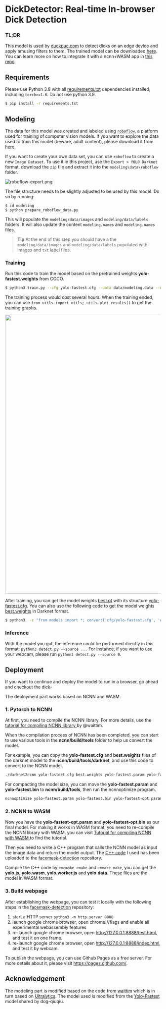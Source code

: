 # DickDetector: Real-time In-browser Dick Detection

### TL;DR 

This model is used by [duckpuc.com](https://duckpuc.com) to detect dicks on an edge device and apply amusing filters to them.
The trained model can be downloaded [here](https://github.com/lizozom/dick-detector-model/blob/master/modeling/weights/best.pt). You can learn more on how to integrate it with a ncnn+WASM app in [this repo]().


## Requirements

Please use Python 3.8 with all [requirements.txt](https://github.com/ultralytics/yolov3/blob/master/requirements.txt) dependencies installed, including `torch>=1.6`. Do not use python 3.9.

```bash
$ pip install -r requirements.txt
```

## Modeling

The data for this model was created and labeled using [`roboflow`](https://roboflow.com/), a platform used for training of computer vision models. If you want to explore the data used to train this model (beware, adult content), please download it from [here]().

If you want to create your own data set, you can use `roboflow` to create a new `Image Dataset`.
To use it in this project, use the `Export > YOLO Darknet` format, download the `zip` file and extract it into the `modeling\data\roboflow` folder.

![roboflow-export.png](https://github.com/lizozom/dick-detector-model/blob/master/img/roboflow-export.png)

The file structure needs to be slightly adjusted to be used by this model. Do so by running:

```
$ cd modeling
$ python prepare_roboflow_data.py
```

This will populate the `modeling/data/images` and `modeling/data/labels` folders.
It will also update the content `modeling.names` and `modeling.names` files.


> **Tip**
> At the end of this step you should have a the `modeling/data/images` and `modeling/data/labels` populated with images and `txt` label files.

### Training

Run this code to train the model based on the pretrained weights **yolo-fastest.weights** from COCO.
```bash
$ python3 train.py --cfg yolo-fastest.cfg --data data/modeling.data --weights weights/yolo-fastest.weights --epochs 120
```
The training process would cost several hours. When the training ended, you can use `from utils import utils; utils.plot_results()` to get the training graphs.

<img src="https://github.com/lizozom/dick-detector-model/blob/master/modeling/results.png" width="900">

After training, you can get the model weights [best.pt](https://github.com/waittim/mask-detector/blob/master/modeling/weights/best.pt) with its structure [yolo-fastest.cfg](https://github.com/waittim/mask-detector/blob/master/modeling/cfg/yolo-fastest.cfg). You can also use the following code to get the model weights [best.weights](https://github.com/waittim/mask-detector/blob/master/modeling/weights/best.weights) in Darknet format.

```bash
$ python3  -c "from models import *; convert('cfg/yolo-fastest.cfg', 'weights/best.pt')"
```
### Inference 
With the model you got, the inference could be performed directly in this format: `python3 detect.py --source ...` For instance, if you want to use your webcam, please run `python3 detect.py --source 0`.

## Deployment

If you want to continue and deploy the model to run in a browser, go ahead and checkout the dick-

The deployment part works based on NCNN and WASM.

### 1. Pytorch to NCNN
At first, you need to compile the NCNN library. For more details, use the [tutorial for compiling NCNN library
](https://waittim.github.io/2020/11/10/build-ncnn/) by @waittim.

When the compilation process of NCNN has been completed, you can start to use various tools in the **ncnn/build/tools** folder to help us convert the model. 

For example, you can copy the **yolo-fastest.cfg** and **best.weights** files of the darknet model to the **ncnn/build/tools/darknet**, and use this code to convert to the NCNN model.

```bash
./darknet2ncnn yolo-fastest.cfg best.weights yolo-fastest.param yolo-fastest.bin 1
```

For compacting the model size, you can move the **yolo-fastest.param** and **yolo-fastest.bin** to **ncnn/build/tools**, then run the ncnnoptimize program.

```bash
ncnnoptimize yolo-fastest.param yolo-fastest.bin yolo-fastest-opt.param yolo-fastest-opt.bin 65536 
```
### 2. NCNN to WASM

Now you have the **yolo-fastest-opt.param** and **yolo-fastest-opt.bin** as our final model. For making it works in WASM format, you need to re-compile the NCNN library with WASM. you can visit [Tutorial for compiling NCNN with WASM
](https://waittim.github.io/2020/11/15/build-ncnn-wasm/) to find the tutorial. 

Then you need to write a C++ program that calls the NCNN model as input the image data and return the model output. The [C++ code](https://github.com/waittim/facemask-detection/blob/master/yolo.cpp) I used has been uploaded to the [facemask-detection](https://github.com/waittim/facemask-detection) repository. 

Compile the C++ code by `emcmake cmake` and `emmake make`, you can get the **yolo.js**, **yolo.wasm**, **yolo.worker.js** and **yolo.data**. These files are the model in WASM format.

### 3. Build webpage 
After establishing the webpage, you can test it locally with the following steps in the [facemask-detection](https://github.com/waittim/facemask-detection) repository:

1. start a HTTP server `python3 -m http.server 8888`
2. launch google chrome browser, open chrome://flags and enable all experimental webassembly features
3. re-launch google chrome browser, open http://127.0.0.1:8888/test.html, and test it on one frame.
4. re-launch google chrome browser, open http://127.0.0.1:8888/index.html, and test it by webcam.

To publish the webpage, you can use Github Pages as a free server. For more details about it, please visit https://pages.github.com/.


## Acknowledgement

The modeling part is modified based on the code from [waittim](https://github.com/waittim/mask-detector) which is in turn based on  [Ultralytics](https://github.com/ultralytics/yolov3). The model used is modified from the [Yolo-Fastest](https://github.com/dog-qiuqiu/Yolo-Fastest) model shared by dog-qiuqiu. 





